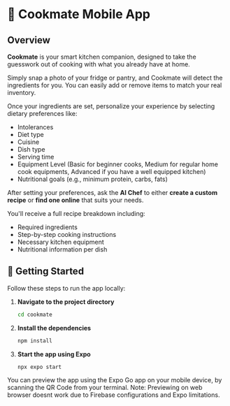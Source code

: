 # 🍳 Cookmate Mobile App

## Overview

**Cookmate** is your smart kitchen companion, designed to take the guesswork out of cooking with what you already have at home.

Simply snap a photo of your fridge or pantry, and Cookmate will detect the ingredients for you. You can easily add or remove items to match your real inventory.

Once your ingredients are set, personalize your experience by selecting dietary preferences like:

* Intolerances
* Diet type
* Cuisine
* Dish type
* Serving time
* Equipment Level (Basic for beginner cooks, Medium for regular home cook equipments, Advanced if you have a well equipped kitchen)
* Nutritional goals (e.g., minimum protein, carbs, fats)

After setting your preferences, ask the **AI Chef** to either **create a custom recipe** or **find one online** that suits your needs.

You'll receive a full recipe breakdown including:

* Required ingredients
* Step-by-step cooking instructions
* Necessary kitchen equipment
* Nutritional information per dish

## 🚀 Getting Started

Follow these steps to run the app locally:

1. **Navigate to the project directory**

   ```bash
   cd cookmate
   ```

2. **Install the dependencies**

   ```bash
   npm install
   ```

3. **Start the app using Expo**

   ```bash
   npx expo start
   ```

You can preview the app using the Expo Go app on your mobile device, by scanning the QR Code from your terminal.
Note: Previewing on web browser doesnt work due to Firebase configurations and Expo limitations.

